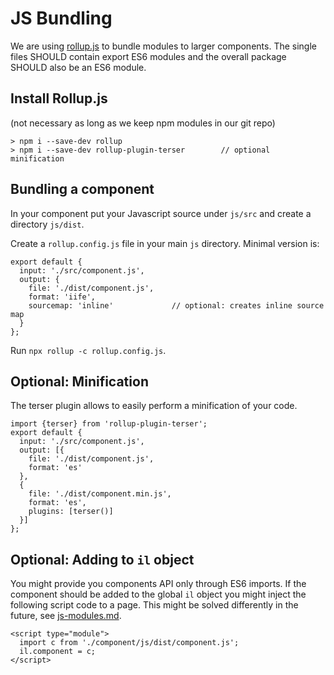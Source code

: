 # JS Bundling

We are using [rollup.js](https://rollupjs.org/) to bundle modules to larger components. The single files SHOULD contain export ES6 modules and the overall package SHOULD also be an ES6 module.

## Install Rollup.js

(not necessary as long as we keep npm modules in our git repo)

```
> npm i --save-dev rollup
> npm i --save-dev rollup-plugin-terser        // optional minification
```


## Bundling a component

In your component put your Javascript source under `js/src` and create a directory `js/dist`.

Create a `rollup.config.js` file in your main `js` directory. Minimal version is:

```
export default {
  input: './src/component.js',
  output: {
    file: './dist/component.js',
    format: 'iife',
    sourcemap: 'inline'             // optional: creates inline source map
  }
};
```

Run `npx rollup -c rollup.config.js`.

## Optional: Minification

The terser plugin allows to easily perform a minification of your code.

```
import {terser} from 'rollup-plugin-terser';
export default {
  input: './src/component.js',
  output: [{
    file: './dist/component.js',
    format: 'es'
  },
  {
    file: './dist/component.min.js',
    format: 'es',
    plugins: [terser()]
  }]
};
```

## Optional: Adding to `il` object

You might provide you components API only through ES6 imports. If the component should be added to the global `il` object you might inject the following script code to a page. This might be solved differently in the future, see [js-modules.md](./js-bundling.md).

```
<script type="module">
  import c from './component/js/dist/component.js';
  il.component = c;
</script>
```
